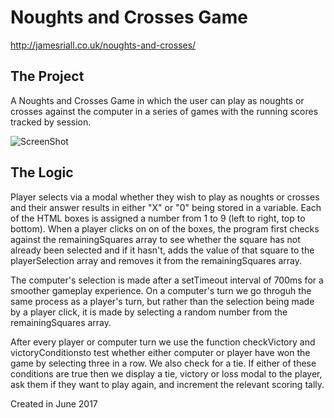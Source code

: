 # Noughts and Crosses Game

http://jamesriall.co.uk/noughts-and-crosses/

## The Project

A Noughts and Crosses Game in which the user can play as noughts or crosses against the computer in a series of games with the running scores tracked by session.

![ScreenShot](http://res.cloudinary.com/jamesriall/image/upload/v1469029606/noughts_and_crosses_mock_up_natdsd.png)

## The Logic

Player selects via a modal whether they wish to play as noughts or crosses and their answer results in either "X" or "0" being stored in a variable. Each of the HTML boxes is assigned a number from 1 to 9 (left to right, top to bottom). When a player clicks on on of the boxes, the program first checks against the remainingSquares array to see whether the square has not already been selected and if it hasn't, adds the value of that square to the playerSelection array and removes it from the remainingSquares array.

The computer's selection is made after a setTimeout interval of 700ms for a smoother gameplay experience. On a computer's turn we go throguh the same process as a player's turn, but rather than the selection being made by a player click, it is made by selecting a random number from the remainingSquares array.

After every player or computer turn we use the function checkVictory and victoryConditionsto test whether either computer or player have won the game by selecting three in a row. We also check for a tie. If either of these conditions are true then we display a tie, victory or loss modal to the player, ask them if they want to play again, and increment the relevant scoring tally.

Created in June 2017